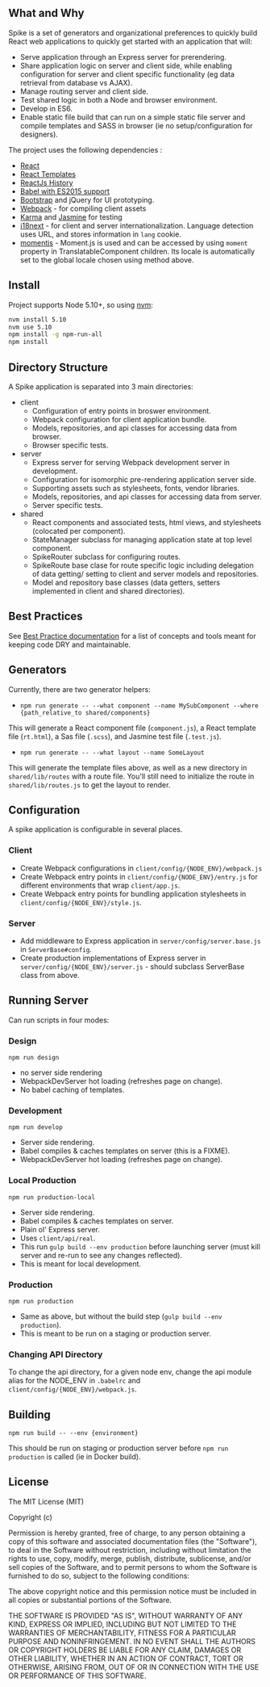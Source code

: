 ## What and Why

Spike is a set of generators and organizational preferences to quickly build React web applications to quickly get started with an application that will:

- Serve application through an Express server for prerendering.
- Share application logic on server and client side, while enabling configuration for server and client specific functionality (eg data retrieval from database vs AJAX).
- Manage routing server and client side.
- Test shared logic in both a Node and browser environment.
- Develop in ES6.
- Enable static file build that can run on a simple static file server and compile templates and SASS in browser (ie no setup/configuration for designers).

The project uses the following dependencies :
- [React](https://facebook.github.io/react/)
- [React Templates](http://wix.github.io/react-templates/)
- [ReactJs History](https://github.com/mjackson/history)
- [Babel with ES2015 support](https://babeljs.io/docs/learn-es2015/)
- [Bootstrap](http://getbootstrap.com/) and jQuery for UI prototyping.
- [Webpack](https://webpack.github.io/) - for compiling client assets
- [Karma](https://karma-runner.github.io/0.13/index.html) and [Jasmine](http://jasmine.github.io/) for testing
- [i18next](http://i18next.com/) - for client and server internationalization. Language detection uses URL, and stores information in `lang` cookie.
- [momentjs](http://momentjs.com/) - Moment.js is used and can be accessed by using `moment` property in TranslatableComponent children. Its locale is automatically set to the global locale chosen using method above.

## Install

Project supports Node 5.10+, so using [nvm](https://github.com/creationix/nvm):

```sh
nvm install 5.10
nvm use 5.10
npm install -g npm-run-all
npm install
```

## Directory Structure

A Spike application is separated into 3 main directories:
- client
  - Configuration of entry points in broswer environment.
  - Webpack configuration for client application bundle.
  - Models, repositories, and api classes for accessing data from browser.
  - Browser specific tests.
- server
  - Express server for serving Webpack development server in development.
  - Configuration for isomorphic pre-rendering application server side.
  - Supporting assets such as stylesheets, fonts, vendor libraries.
  - Models, repositories, and api classes for accessing data from server.
  - Server specific tests.
- shared
  - React components and associated tests, html views, and stylesheets (colocated per component).
  - StateManager subclass for managing application state at top level component.
  - SpikeRouter subclass for configuring routes.
  - SpikeRoute base clase for route specific logic including delegation of data getting/ setting to client and server models and repositories.
  - Model and repository base classes (data getters, setters implemented in client and shared directories).

## Best Practices

See [Best Practice documentation](best_practices.md) for a list of concepts and tools meant for keeping code DRY and maintainable.

## Generators

Currently, there are two generator helpers:

- `npm run generate -- --what component --name MySubComponent --where {path_relative_to shared/components}`

This will generate a React component file (`component.js`), a React template file (`rt.html`), a Sas file (`.scss`), and Jasmine test file (`.test.js`).

- `npm run generate -- --what layout --name SomeLayout`

This will generate the template files above, as well as a new directory in `shared/lib/routes` with a route file. You'll still need to initialize the route in `shared/lib/routes.js` to get the layout to render.

## Configuration

A spike application is configurable in several places.

### Client

- Create Webpack configurations in `client/config/{NODE_ENV}/webpack.js`
- Create Webpack entry points in `client/config/{NODE_ENV}/entry.js` for different environments that wrap `client/app.js`.
- Create Webpack entry points for bundling application stylesheets in `client/config/{NODE_ENV}/style.js`.

### Server

- Add middleware to Express application in `server/config/server.base.js` in `ServerBase#config`.
- Create production implementations of Express server in `server/config/{NODE_ENV}/server.js` - should subclass ServerBase class from above.

## Running Server

Can run scripts in four modes:

### Design

`npm run design`

- no server side rendering
- WebpackDevServer hot loading (refreshes page on change).
- No babel caching of templates.

### Development

`npm run develop`

- Server side rendering.
- Babel compiles & caches templates on server (this is a FIXME).
- WebpackDevServer hot loading (refreshes page on change).

### Local Production

`npm run production-local`

- Server side rendering.
- Babel compiles & caches templates on server.
- Plain ol' Express server.
- Uses `client/api/real`.
- This run `gulp build --env production` before launching server (must kill server and re-run to see any changes reflected).
- This is meant for local development.

### Production

`npm run production`

- Same as above, but without the build step (`gulp build --env production`).
- This is meant to be run on a staging or production server.

### Changing API Directory

To change the api directory, for a given node env, change the api module alias for the NODE_ENV in `.babelrc` and `client/config/{NODE_ENV}/webpack.js`.

## Building

`npm run build -- --env {environment}`

This should be run on staging or production server before `npm run production` is called (ie in Docker build).

## License

The MIT License (MIT)

Copyright (c) <year> <copyright holders>

Permission is hereby granted, free of charge, to any person obtaining a copy of this software and associated documentation files (the "Software"), to deal in the Software without restriction, including without limitation the rights to use, copy, modify, merge, publish, distribute, sublicense, and/or sell copies of the Software, and to permit persons to whom the Software is furnished to do so, subject to the following conditions:

The above copyright notice and this permission notice must be included in all copies or substantial portions of the Software.

THE SOFTWARE IS PROVIDED "AS IS", WITHOUT WARRANTY OF ANY KIND, EXPRESS OR IMPLIED, INCLUDING BUT NOT LIMITED TO THE WARRANTIES OF MERCHANTABILITY, FITNESS FOR A PARTICULAR PURPOSE AND NONINFRINGEMENT. IN NO EVENT SHALL THE AUTHORS OR COPYRIGHT HOLDERS BE LIABLE FOR ANY CLAIM, DAMAGES OR OTHER LIABILITY, WHETHER IN AN ACTION OF CONTRACT, TORT OR OTHERWISE, ARISING FROM, OUT OF OR IN CONNECTION WITH THE USE OR PERFORMANCE OF THIS SOFTWARE.
